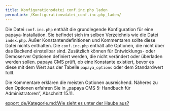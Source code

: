 ```yaml
---
title: Konfigurationsdatei conf.inc.php laden
permalink: /Konfigurationsdatei_conf.inc.php_laden/
---
```


Die Datei `conf.inc.php` enthält die grundlegende Konfiguration für eine papaya-Installation. Sie befindet sich im selben Verzeichnis wie die Datei `index.php`. Außer Konstantendefinitionen und Kommentaren sollte diese Datei nichts enthalten. Die `conf.inc.php` enthält alle Optionen, die nicht über das Backend einstellbar sind. Zusätzlich können für Entwicklungs- oder Demoserver Optionen definiert werden, die nicht verändert oder überladen werden sollen. papaya CMS prüft, ob eine Konstante existiert, bevor es diese mit dem Wert aus der Tabelle `papaya_options` oder dem Standardwert füllt.

Die Kommentare erklären die meisten Optionen ausreichend. Näheres zu den Optionen erfahren Sie in „papaya CMS 5: Handbuch für Administratoren“, Abschnitt 15.11.

[export_de/Kategorie.md:Wie sieht es unter der Haube aus?](export_de/Kategorie.md:Wie_sieht_es_unter_der_Haube_aus? )